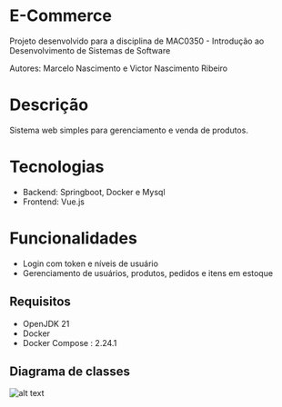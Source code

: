 # E-Commerce

Projeto desenvolvido para a disciplina de MAC0350 - Introdução ao Desenvolvimento de Sistemas de Software

Autores: Marcelo Nascimento e Victor Nascimento Ribeiro

# Descrição
Sistema web simples para gerenciamento e venda de produtos.

# Tecnologias
- Backend: Springboot, Docker e Mysql
- Frontend: Vue.js
  
# Funcionalidades
- Login com token e níveis de usuário
- Gerenciamento de usuários, produtos, pedidos e itens em estoque

## Requisitos
- OpenJDK 21
- Docker
- Docker Compose : 2.24.1

## Diagrama de classes
![alt text](https://lucid.app/publicSegments/view/05d03078-9dc9-49f0-bfbc-af45759a2506/image.png)
